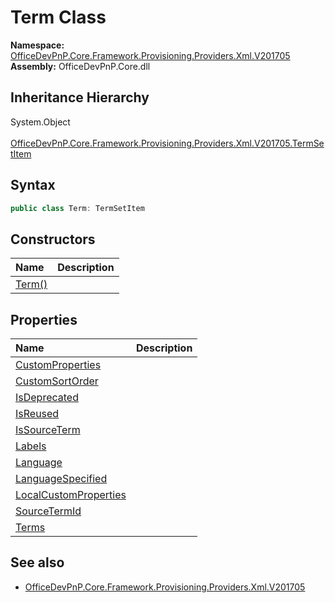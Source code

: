 # Term Class
  

**Namespace:** [OfficeDevPnP.Core.Framework.Provisioning.Providers.Xml.V201705](OfficeDevPnP.Core.Framework.Provisioning.Providers.Xml.V201705.md)  
**Assembly:** OfficeDevPnP.Core.dll  
## Inheritance Hierarchy
System.Object  
&ensp;[OfficeDevPnP.Core.Framework.Provisioning.Providers.Xml.V201705.TermSetItem](OfficeDevPnP.Core.Framework.Provisioning.Providers.Xml.V201705.TermSetItem.md)  
## Syntax
```C#
public class Term: TermSetItem
```
## Constructors
|**Name**|**Description**|
|:-----|:-----|
| [Term()](OfficeDevPnP.Core.Framework.Provisioning.Providers.Xml.V201705.Term.ctor1.md) |  
## Properties
|**Name**|**Description**|
|:-----|:-----|
| [CustomProperties](OfficeDevPnP.Core.Framework.Provisioning.Providers.Xml.V201705.Term.CustomProperties.md) | 
| [CustomSortOrder](OfficeDevPnP.Core.Framework.Provisioning.Providers.Xml.V201705.Term.CustomSortOrder.md) | 
| [IsDeprecated](OfficeDevPnP.Core.Framework.Provisioning.Providers.Xml.V201705.Term.IsDeprecated.md) | 
| [IsReused](OfficeDevPnP.Core.Framework.Provisioning.Providers.Xml.V201705.Term.IsReused.md) | 
| [IsSourceTerm](OfficeDevPnP.Core.Framework.Provisioning.Providers.Xml.V201705.Term.IsSourceTerm.md) | 
| [Labels](OfficeDevPnP.Core.Framework.Provisioning.Providers.Xml.V201705.Term.Labels.md) | 
| [Language](OfficeDevPnP.Core.Framework.Provisioning.Providers.Xml.V201705.Term.Language.md) | 
| [LanguageSpecified](OfficeDevPnP.Core.Framework.Provisioning.Providers.Xml.V201705.Term.LanguageSpecified.md) | 
| [LocalCustomProperties](OfficeDevPnP.Core.Framework.Provisioning.Providers.Xml.V201705.Term.LocalCustomProperties.md) | 
| [SourceTermId](OfficeDevPnP.Core.Framework.Provisioning.Providers.Xml.V201705.Term.SourceTermId.md) | 
| [Terms](OfficeDevPnP.Core.Framework.Provisioning.Providers.Xml.V201705.Term.Terms.md) | 
## See also
- [OfficeDevPnP.Core.Framework.Provisioning.Providers.Xml.V201705](OfficeDevPnP.Core.Framework.Provisioning.Providers.Xml.V201705.md)
